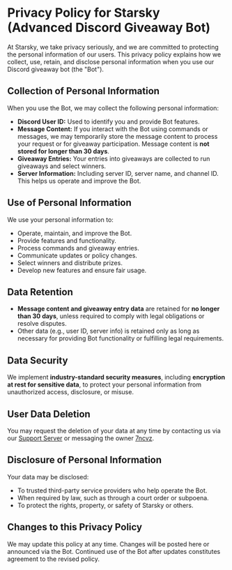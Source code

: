 # Privacy Policy for Starsky (Advanced Discord Giveaway Bot)

At Starsky, we take privacy seriously, and we are committed to protecting the personal information of our users. This privacy policy explains how we collect, use, retain, and disclose personal information when you use our Discord giveaway bot (the "Bot").

## Collection of Personal Information

When you use the Bot, we may collect the following personal information:

* **Discord User ID:** Used to identify you and provide Bot features.
* **Message Content:** If you interact with the Bot using commands or messages, we may temporarily store the message content to process your request or for giveaway participation. Message content is **not stored for longer than 30 days**.
* **Giveaway Entries:** Your entries into giveaways are collected to run giveaways and select winners.
* **Server Information:** Including server ID, server name, and channel ID. This helps us operate and improve the Bot.

## Use of Personal Information

We use your personal information to:

* Operate, maintain, and improve the Bot.
* Provide features and functionality.
* Process commands and giveaway entries.
* Communicate updates or policy changes.
* Select winners and distribute prizes.
* Develop new features and ensure fair usage.

## Data Retention

* **Message content and giveaway entry data** are retained for **no longer than 30 days**, unless required to comply with legal obligations or resolve disputes.
* Other data (e.g., user ID, server info) is retained only as long as necessary for providing Bot functionality or fulfilling legal requirements.

## Data Security

We implement **industry-standard security measures**, including **encryption at rest for sensitive data**, to protect your personal information from unauthorized access, disclosure, or misuse.

## User Data Deletion

You may request the deletion of your data at any time by contacting us via our [Support Server](https://discord.gg/y97MvVyrwC) or messaging the owner [7ncvz](https://discord.com/users/897838071922446466).

## Disclosure of Personal Information

Your data may be disclosed:

* To trusted third-party service providers who help operate the Bot.
* When required by law, such as through a court order or subpoena.
* To protect the rights, property, or safety of Starsky or others.

## Changes to this Privacy Policy

We may update this policy at any time. Changes will be posted here or announced via the Bot. Continued use of the Bot after updates constitutes agreement to the revised policy.
